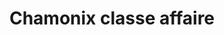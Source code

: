 ---
layout: layout_generic
language: fr
season: winter
type: B2B
menu: seminaire
topnav_color_text: 
title: Chamonix classe affaire
permalink: "/fr/seminaires-hiver/idee-sejour-chamonix-mythique"
meta-title: Chamonix mythique en classe affaire
meta-description: Une ville à la montagne, capitale touristique de l'arc alpin depuis le 18ème siècle avec le Mont-Blanc (4 807 m.) et ses glaciers... Découvrez la féérie de la Mer de Glace à 1913 m. par le train du Montenvers avec une vue unique sur les grandes Jorasses et les aiguilles des Drus !
image_href: https://res.cloudinary.com/deddrj0yb/image/upload/v1638883533/website/winter/Sourire-neige_jdsltw.jpg
image_alt: Se faire tracter sur la neige, en ski, par un cheval, c'est le ski joëring ou skioring ou white turf
redirection_from:
price: 389
headline: Une ville à la montagne, capitale touristique de l'arc alpin depuis le 18ème siècle avec le Mont-Blanc (4 807 m.) et ses glaciers...
page_sections:
- template: 2colTitreTxt
  title: Chamonix mythique en classe affaire
  content: |-
    Une ville à la montagne, capitale touristique de l'arc alpin depuis le 18ème siècle avec le Mont-Blanc (4 807 m.) et ses glaciers... Découvrez la féérie de la Mer de Glace à 1913 m. par le train du Montenvers avec une vue unique sur les grandes Jorasses et les aiguilles des Drus !
---
